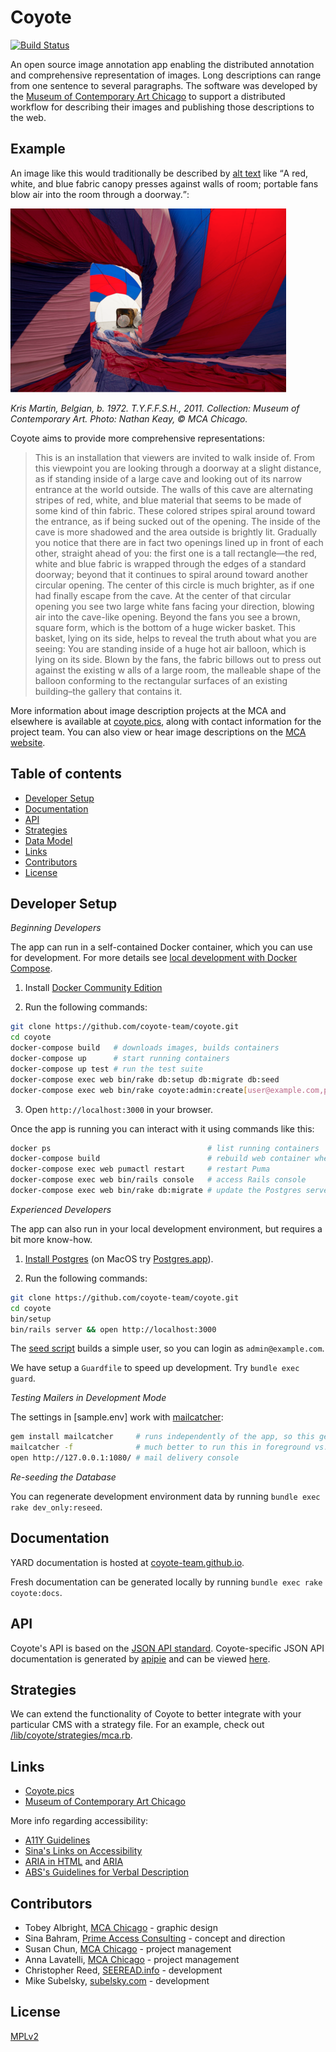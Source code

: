 # Coyote

[![Build Status][travis-badge]][travis]

An open source image annotation app enabling the distributed annotation and comprehensive representation of images. Long descriptions can range from one sentence to several paragraphs. The software was developed by the [Museum of Contemporary Art Chicago](https://mcachicago.org/) to support a distributed workflow for describing their images and publishing those descriptions to the web. 

## Example

An image like this would traditionally be described by [alt text](https://en.wikipedia.org/wiki/Alt_attribute) like <q>A red, white, and blue fabric canopy presses against walls of room; portable fans blow air into the room through a doorway.</q>: 

![MCAChicago sample image T.Y.F.F.S.H](doc_assets/mca_sample.png "A red, white, and blue fabric canopy presses against walls of room; portable fans blow air into the room through a doorway.")

*Kris Martin, Belgian, b. 1972. T.Y.F.F.S.H., 2011. Collection: Museum of Contemporary Art. Photo: Nathan Keay, © MCA Chicago.*

Coyote aims to provide more comprehensive representations:

> This is an installation that viewers are invited to walk inside of. From this viewpoint you are looking through a doorway at a slight distance, as if standing inside of a large cave and looking out of its narrow entrance at the world outside. 
> The walls of this cave are alternating stripes of red, white, and blue material that seems to be made of some kind of thin fabric. These colored stripes spiral around toward the entrance, as if being sucked out of the opening. 
> The inside of the cave is more shadowed and the area outside is brightly lit. Gradually you notice that there are in fact two openings lined up in front of each other, straight ahead of you: the first one is a tall rectangle—the red, white and blue 
> fabric is wrapped through the edges of a standard doorway; beyond that it continues to spiral around toward another circular opening. The center of this circle is much brighter, as if one had finally escape from the cave. 
> At the center of that circular opening you see two large white fans facing your direction, blowing air into the cave-like opening. Beyond the fans you see a brown, square form, which is the bottom of a huge wicker basket. 
> This basket, lying on its side, helps to reveal the truth about what you are seeing: You are standing inside of a huge hot air balloon, which is lying on its side. Blown by the fans, the fabric billows out to press out against the existing w
> alls of a large room, the malleable shape of the balloon conforming to the rectangular surfaces of an existing building–the gallery that contains it.

More information about image description projects at the MCA and elsewhere is available at [coyote.pics](http://coyote.pics), along with contact information for the project team. You can also view or hear image descriptions on the [MCA website](http://mcachicago.org).

## Table of contents

- [Developer Setup](#developer-setup)
- [Documentation](#documentation)
- [API](#api)
- [Strategies](#strategies)
- [Data Model](#data-model)
- [Links](#links)
- [Contributors](#contributors)
- [License](#license)

## <a name="developer-setup"></a>Developer Setup 

_Beginning Developers_

The app can run in a self-contained Docker container, which you can use for development. For more details see [local development with Docker Compose](https://devcenter.heroku.com/articles/local-development-with-docker-compose).

1) Install [Docker Community Edition](https://www.docker.com/get-docker)

2) Run the following commands:

```bash
git clone https://github.com/coyote-team/coyote.git
cd coyote
docker-compose build   # downloads images, builds containers
docker-compose up      # start running containers
docker-compose up test # run the test suite
docker-compose exec web bin/rake db:setup db:migrate db:seed                    # prepare database, add seed data
docker-compose exec web bin/rake coyote:admin:create[user@example.com,password] # create initial user
```

3) Open `http://localhost:3000` in your browser.

Once the app is running you can interact with it using commands like this:

```bash
docker ps                                   # list running containers
docker-compose build                        # rebuild web container when new gems are installed
docker-compose exec web pumactl restart     # restart Puma
docker-compose exec web bin/rails console   # access Rails console
docker-compose exec web bin/rake db:migrate # update the Postgres server managed by Docker
```

_Experienced Developers_

The app can also run in your local development environment, but requires a bit more know-how.

1) [Install Postgres](https://www.postgresql.org/) (on MacOS try [Postgres.app](http://postgresapp.com/)).

2) Run the following commands:

```bash
git clone https://github.com/coyote-team/coyote.git
cd coyote
bin/setup
bin/rails server && open http://localhost:3000
```

The [seed script](https://github.com/coyote-team/coyote/blob/master/db/seeds.rb) builds a simple user, so you can login as `admin@example.com`.

We have setup a `Guardfile` to speed up development. Try `bundle exec guard`.

_Testing Mailers in Development Mode_

The settings in [sample.env] work with [mailcatcher](https://mailcatcher.me/):

```bash
gem install mailcatcher     # runs independently of the app, so this gem is not part of our Gemfile
mailcatcher -f              # much better to run this in foreground vs. the default daemon mode
open http://127.0.0.1:1080/ # mail delivery console
```

_Re-seeding the Database_

You can regenerate development environment data by running `bundle exec rake dev_only:reseed`.

## <a name="documentation"></a>Documentation

YARD documentation is hosted at [coyote-team.github.io](https://coyote-team.github.io/coyote/).

Fresh documentation can be generated locally by running `bundle exec rake coyote:docs`.

## <a name="api"></a> API

Coyote's API is based on the [JSON API standard](http://jsonapi.org/). Coyote-specific JSON API documentation is generated by 
[apipie](https://github.com/Apipie/apipie-rails) and can be viewed [here](apipie).

## <a name="strategies"></a> Strategies

We can extend the functionality of Coyote to better integrate with your particular CMS with a strategy file. For an example, check out [/lib/coyote/strategies/mca.rb](https://github.com/coyote-team/coyote/blob/master/lib/coyote/strategies/mca.rb).

## <a name="links"></a> Links

- [Coyote.pics](https://coyote.pics/)
- [Museum of Contemporary Art Chicago](http://www.mcachicago.org/) 

More info regarding accessibility:

- [A11Y Guidelines](http://a11yproject.com/)
- [Sina's Links on Accessibility](http://www.sinabahram.com/resources.php)
- [ARIA in HTML](http://rawgit.com/w3c/aria-in-html/master/index.html) and [ARIA](http://www.w3.org/TR/wai-aria/states_and_properties#global_states)
- [ABS's Guidelines for Verbal Description](http://www.artbeyondsight.org/handbook/acs-guidelines.shtml)

## <a name="contributors"></a> Contributors

- Tobey Albright, [MCA Chicago](https://mcachicago.org) - graphic design
- Sina Bahram, [Prime Access Consulting](https://pac.bz/) - concept and direction
- Susan Chun, [MCA Chicago](https://mcachicago.org) - project management
- Anna Lavatelli, [MCA Chicago](https://mcachicago.org) - project management
- Christopher Reed, [SEEREAD.info](http://seeread.info) - development
- Mike Subelsky, [subelsky.com](http://subelsky.com) - development

## <a name="license"></a> License

[MPLv2](http://choosealicense.com/licenses/mpl-2.0/#)

[travis-badge]: http://img.shields.io/travis/coyote-team/coyote/master.svg
[travis]: http://travis-ci.org/coyote-team/coyote
